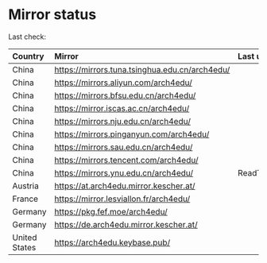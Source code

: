 <script src="./time.js"></script>
# Mirror status
Last check: <script type="text/javascript">localize(1668314227.0728567);</script>

|Country|Mirror|Last update|
|:------|:-----|:----------|
|China|https://mirrors.tuna.tsinghua.edu.cn/arch4edu/|<script type="text/javascript">localize(1668278346);</script>|
|China|https://mirrors.aliyun.com/arch4edu/|<script type="text/javascript">localize(1668235374);</script>|
|China|https://mirrors.bfsu.edu.cn/arch4edu/|<script type="text/javascript">localize(1668278346);</script>|
|China|https://mirror.iscas.ac.cn/arch4edu/|<script type="text/javascript">localize(1668278346);</script>|
|China|https://mirrors.nju.edu.cn/arch4edu/|<script type="text/javascript">localize(1668235374);</script>|
|China|https://mirrors.pinganyun.com/arch4edu/|<script type="text/javascript">localize(1668278346);</script>|
|China|https://mirrors.sau.edu.cn/arch4edu/|<script type="text/javascript">localize(1650446957);</script>|
|China|https://mirrors.tencent.com/arch4edu/|<script type="text/javascript">localize(1668278346);</script>|
|China|https://mirrors.ynu.edu.cn/arch4edu/|ReadTimeout|
|Austria|https://at.arch4edu.mirror.kescher.at/|<script type="text/javascript">localize(1668278346);</script>|
|France|https://mirror.lesviallon.fr/arch4edu/|<script type="text/javascript">localize(1668278346);</script>|
|Germany|https://pkg.fef.moe/arch4edu/|<script type="text/javascript">localize(1668278346);</script>|
|Germany|https://de.arch4edu.mirror.kescher.at/|<script type="text/javascript">localize(1668278346);</script>|
|United States|https://arch4edu.keybase.pub/|<script type="text/javascript">localize(1668278346);</script>|

<script src="./tablefilter/tablefilter.js"></script>
<script src="./table.js"></script>